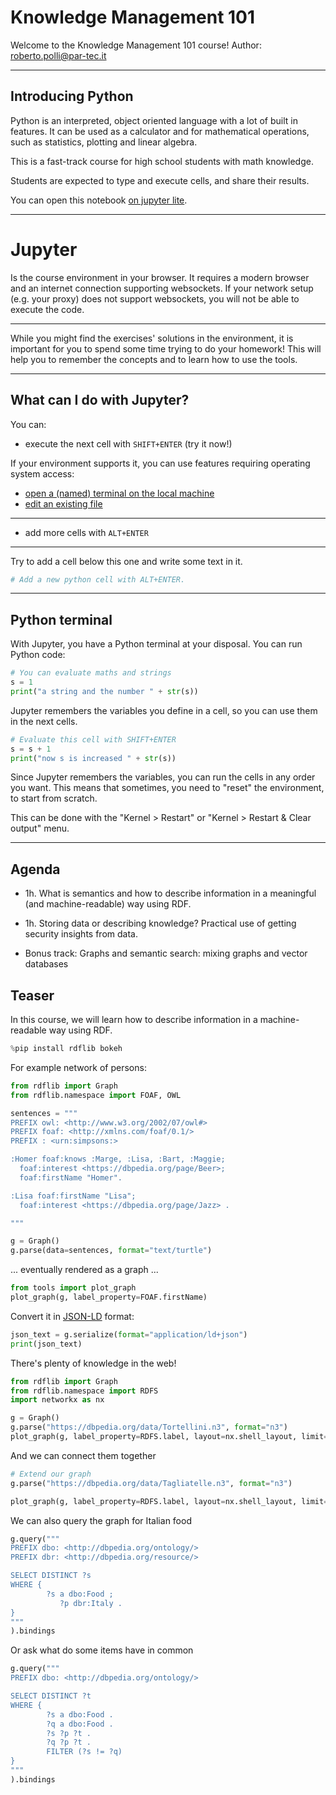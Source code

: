 # Knowledge Management 101

Welcome to the Knowledge Management 101 course!
Author: <roberto.polli@par-tec.it>

---

## Introducing Python

Python is an interpreted, object oriented language with
a lot of built in features.
It can be used as a calculator and for  mathematical operations,
such as statistics, plotting and linear algebra.

This is a fast-track course for high school students with math knowledge.

Students are expected to type and execute cells, and share their results.

You can open this notebook [on jupyter lite](https://jupyter.org/try-jupyter/lab/?fromURL=https://raw.githubusercontent.com/ioggstream/python-course/main/sparql-101/notebooks/00-teaser.ipynb).

---

# Jupyter

Is the course environment in your browser.
It requires a modern browser and an internet connection supporting
websockets. If your network setup (e.g. your proxy)
does not support websockets, you will not be able to
execute the code.

---

While you might find the exercises' solutions in the environment,
it is important for you to spend some time trying to do your homework!
This will help you to remember the concepts and to learn how to use the tools.

---

## What can I do with Jupyter?

You can:

- execute the next cell with `SHIFT+ENTER` (try it now!)

If your environment supports it, you can use features requiring
operating system access:

- [open a (named) terminal on the local machine](/terminals/example)
- [edit an existing file](/edit/notebooks/untitled.txt)

---

- add more cells with `ALT+ENTER`

----

Try to add a cell below this one and write some text in it.

```python
# Add a new python cell with ALT+ENTER.
```

---

## Python terminal

With Jupyter, you have a Python terminal at your disposal.
You can run Python code:

```python
# You can evaluate maths and strings
s = 1
print("a string and the number " + str(s))
```

Jupyter remembers the variables you define in a cell, so you can use them in the next cells.

```python
# Evaluate this cell with SHIFT+ENTER
s = s + 1
print("now s is increased " + str(s))
```

Since Jupyter remembers the variables, you can run the cells in any order you want.
This means that sometimes, you need to "reset" the environment, to start from scratch.

This can be done with the "Kernel > Restart" or "Kernel > Restart & Clear output" menu.

----

## Agenda

- 1h. What is semantics and how to describe information in a
  meaningful (and machine-readable) way using RDF.

- 1h. Storing data or describing knowledge?
  Practical use of getting security insights from data.

- Bonus track: Graphs and semantic search: mixing graphs and vector databases

## Teaser

In this course, we will learn how to describe information in a
machine-readable way using RDF.

```python
%pip install rdflib bokeh
```

For example network of persons:

```python
from rdflib import Graph
from rdflib.namespace import FOAF, OWL

sentences = """
PREFIX owl: <http://www.w3.org/2002/07/owl#>
PREFIX foaf: <http://xmlns.com/foaf/0.1/>
PREFIX : <urn:simpsons:>

:Homer foaf:knows :Marge, :Lisa, :Bart, :Maggie;
  foaf:interest <https://dbpedia.org/page/Beer>;
  foaf:firstName "Homer".

:Lisa foaf:firstName "Lisa";
  foaf:interest <https://dbpedia.org/page/Jazz> .

"""

g = Graph()
g.parse(data=sentences, format="text/turtle")
```

... eventually rendered as a graph ...

```python
from tools import plot_graph
plot_graph(g, label_property=FOAF.firstName)
```

Convert it in [JSON-LD](https://json-ld.org/) format:

```python
json_text = g.serialize(format="application/ld+json")
print(json_text)
```

There's plenty of knowledge in the web!

```python
from rdflib import Graph
from rdflib.namespace import RDFS
import networkx as nx

g = Graph()
g.parse("https://dbpedia.org/data/Tortellini.n3", format="n3")
plot_graph(g, label_property=RDFS.label, layout=nx.shell_layout, limit=60, filter=".*/dbpedia.org")
```

And we can connect them together

```python
# Extend our graph
g.parse("https://dbpedia.org/data/Tagliatelle.n3", format="n3")

plot_graph(g, label_property=RDFS.label, layout=nx.shell_layout, limit=30, filter=".*/dbpedia.org")
```

We can also query the graph for Italian food

```python
g.query("""
PREFIX dbo: <http://dbpedia.org/ontology/>
PREFIX dbr: <http://dbpedia.org/resource/>

SELECT DISTINCT ?s
WHERE {
        ?s a dbo:Food ;
           ?p dbr:Italy .
}
"""
).bindings
```

Or ask what do some items have in common

```python
g.query("""
PREFIX dbo: <http://dbpedia.org/ontology/>

SELECT DISTINCT ?t
WHERE {
        ?s a dbo:Food .
        ?q a dbo:Food .
        ?s ?p ?t .
        ?q ?p ?t .
        FILTER (?s != ?q)
}
"""
).bindings
```
